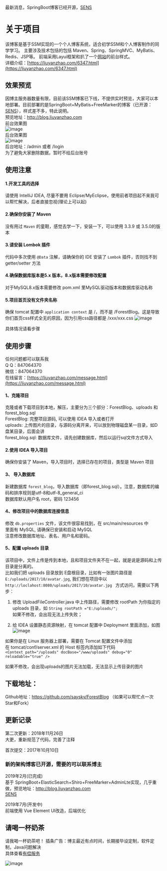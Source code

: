 最新消息，SpringBoot博客已经开源，[SENS](https://github.com/saysky/SENS)
# 关于项目

该博客是基于SSM实现的一个个人博客系统，适合初学SSM和个人博客制作的同学学习。
主要涉及技术包括的包括 Maven、Spring、SpringMVC、MyBatis、Redis、JSP等。
前端采用Layui框架和扒了一个[网站](http://liuyanzhao.com)的前台样式。 <br/>
详细介绍：[https://liuyanzhao.com/6347.html](https://liuyanzhao.com/6347.html)

## 效果预览
因博主服务器数量有限，目前该SSM博客已下线，不提供实时预览，大家可以本地部署。目前部署的是SpringBoot+MyBatis+FreeMarker的博客（已开源：[SENS](https://github.com/saysky/SENS)），样式差不多，特此说明。 <br/>
预览地址：http://blog.liuyanzhao.com  <br/>
前台效果图  <br/>
![image](uploads/home.png)
<br/>
后台效果图  <br/>
![image](uploads/admin.png)
<br/>
后台地址：/admin 或者 /login <br/>
为了避免大家删除数据，暂时不给后台账号

## 使用注意
#### 1.开发工具的选择
请使用 IntelliJ IDEA, 尽量不要用 Eclipse/MyEclipse，使用前者项目起不来我可以帮忙解决，后者直接忽视(理论上可以起)

#### 2.确保你安装了 Maven
没有用过 `Maven` 的童鞋，感觉去学一下，安装一下，可以使用 3.3.9 或 3.5.0的版本

#### 3.请安装 Lombok 插件
代码中多次使用 `@Data` 注解，请确保你的 IDE 安装了 `Lombok` 插件，否则找不到 getter/setter 方法

#### 4.确保数据库版本是5.x 版本，8.x版本需要修改配置
对于MySQL8.x版本需要修改 pom.xml 里MySQL驱动版本和数据库驱动名称


#### 5.项目首页没有文件夹名称
确保 tomcat 配置中 `application context` 是 /，而不是 /ForestBlog。这是导致你们首页css样式全无的原因，因为引用css路径都是 /xxx/xxx.css
![image](https://github.com/saysky/ForestBlog/blob/master/uploads/tomcat.png)

具体情况请看步骤

## 使用步骤
任何问题都可以联系我 <br/>
Q Q：847064370 <br/>
微信：847064370 <br/>
在线留言：[https://liuyanzhao.com/message.html](https://liuyanzhao.com/message.html)

#### 1、克隆项目  <br/>
克隆或者下载项目到本地，解压，主要分为三个部分：ForestBlog、uploads 和 forest_blog.sql <br/>
ForestBlog: 完整项目源码, 可以使用 IDEA 导入或者打开  <br/>
uploads: 上传图片的目录，与源码分离开来，可以放到物理磁盘某一目录，如D盘某目录，后面会讲 <br/>
forest_blog.sql: 数据库文件，请先创建数据库，然后以运行sql文件方式导入 <br/>

#### 2.使用 IDEA 导入项目
确保你安装了 Maven，导入项目时，选择已存在的项目，类型是 Maven 项目

#### 3、 导入数据库   <br/>
新建数据库 `forest_blog`，导入数据库（即forest_blog.sql）。注意，数据库的编码和排序规则是utf-8和utf-8_general_ci  <br/>
数据库默认用户名 root，密码 123456

#### 4、修改项目中的数据库连接信息   <br/>
修改 `db.properties` 文件，该文件很容易找到，在 src/main/resources 中<br/>
里面有 MySQL, 请确保已安装和启动 MySQL <br/>
注意修改数据库地址、表名、用户名和密码。<br/>

 
#### 5、配置 uploads 目录   <br/>
该项目中，文件上传是传到本地，且和项目文件夹不在一起，就是说是源码和上传目录是分离的。 <br/>
比如我们把 uploads 目录放到 E盘根目录，比如有一张图片路径是 `E:/uploads/2017/10/avatar.jpg`, 我们想在项目中以 `http://loclahost:8080/uploads/2017/10/avatar.jpg ` 方式访问，需要以下两步：<br/>

1. 修改 UploadFileController.java 中上传路径，需要修改 rootPath 为你指定的 uploads 目录，如 `String rootPath ="E:/uploads/";` <br/>
如果不修改，会出现无法上传失败；<br/>

2. 给 IDEA 设置静态资源映射，在 tomcat 配置中 Deployment 里面添加，如图
![image](https://github.com/saysky/ForestBlog/blob/master/uploads/tomcat2.png)

如果你是在 Linux 服务器上部署，需要在 Tomcat 配置文件中添加 <br/>
在 tomcat/conf/server.xml 的 Host 标签内添加如下代码 <br/>
`<Context path="/uploads" docBase="/www/uploads" debug="0" reloadable="true" />`

如果不修改，会出现uploads的图片无法加载，无法显示上传目录的图片

 
## 下载地址：
Github地址：https://github.com/saysky/ForestBlog
（如果可以帮忙点一次Star和Fork）
 
## 更新记录
第二次更新：2018年11月26日 <br/>
大更，重新规范了代码，完善了注释

首次提交：2017年10月10日  <br/>

### 新的架构博客已开源，需要的可以联系博主
2019年2月(已完成) <br/>
基于 SpringBoot+ElasticSearch+Shiro+FreeMarker+AdminLte实现，几乎重做，预览地址：http://blog.liuyanzhao.com <br/>
[SENS](https://github.com/saysky/SENS)

2019年7月(开发中)  <br/>
前端使用 Vue Element UI改造，后端优化 <br/>


## 请喝一杯奶茶
请我喝一杯奶茶吧！
插条广告：博主最近有点时间，长期接毕设定制，软件定制，Java问题解决 <br/>
具体查看[有偿服务](https://liuyanzhao.com/bulletin/my-service)

![image](https://github.com/saysky/ForestBlog/blob/master/uploads/donate.png)


